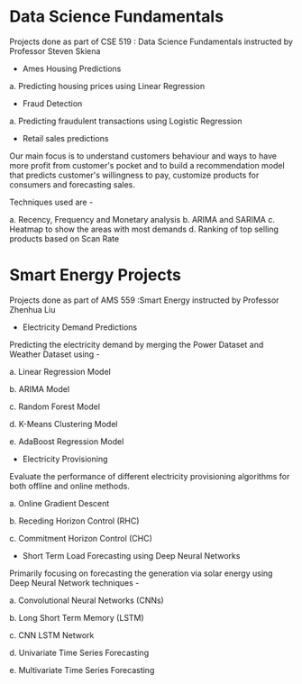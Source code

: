 # Data Science Fundamentals
Projects done as part of CSE 519 : Data Science Fundamentals instructed by Professor Steven Skiena

- Ames Housing Predictions

a. Predicting housing prices using Linear Regression

- Fraud Detection

a. Predicting fraudulent transactions using Logistic Regression

- Retail sales predictions

Our main focus is to understand customers behaviour and ways to have more profit from customer's pocket and to build a recommendation
model that predicts customer's willingness to pay, customize products for consumers and forecasting sales.

Techniques used are -

a. Recency, Frequency and Monetary analysis
b. ARIMA and SARIMA
c. Heatmap to show the areas with most demands
d. Ranking of top selling products based on Scan Rate

# Smart Energy Projects
Projects done as part of AMS 559 :Smart Energy instructed by Professor Zhenhua Liu

- Electricity Demand Predictions

Predicting the electricity demand by merging the Power Dataset and Weather Dataset using -

a. Linear Regression Model

b. ARIMA Model

c. Random Forest Model

d. K-Means Clustering Model

e. AdaBoost Regression Model




- Electricity Provisioning 

Evaluate the performance of different electricity provisioning algorithms for both offline and online methods.

a. Online Gradient Descent

b. Receding Horizon Control (RHC)

c. Commitment Horizon Control (CHC)



- Short Term Load Forecasting using Deep Neural Networks

Primarily focusing on forecasting the generation via solar energy using Deep Neural Network techniques - 

a. Convolutional Neural Networks (CNNs)

b. Long Short Term Memory (LSTM)

c. CNN LSTM Network

d. Univariate Time Series Forecasting

e. Multivariate Time Series Forecasting


